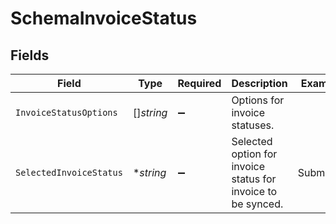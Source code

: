 # SchemaInvoiceStatus


## Fields

| Field                                                        | Type                                                         | Required                                                     | Description                                                  | Example                                                      |
| ------------------------------------------------------------ | ------------------------------------------------------------ | ------------------------------------------------------------ | ------------------------------------------------------------ | ------------------------------------------------------------ |
| `InvoiceStatusOptions`                                       | []*string*                                                   | :heavy_minus_sign:                                           | Options for invoice statuses.                                |                                                              |
| `SelectedInvoiceStatus`                                      | **string*                                                    | :heavy_minus_sign:                                           | Selected option for invoice status for invoice to be synced. | Submitted                                                    |
